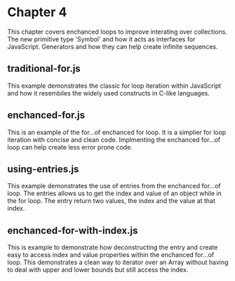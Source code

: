 # Chapter 4
This chapter covers enchanced loops to improve interating over collections. The new primitive type 'Symbol' and how it acts as interfaces for JavaScript. Generators and how they can help create infinite sequences.

## traditional-for.js
This example demonstrates the classic for loop iteration within JavaScript and how it resembiles the widely used constructs in C-like languages.

## enchanced-for.js
This is an example of the for...of enchanced for loop. It is a simplier for loop iteration with concise and clean code. Implmenting the enchanced for...of loop can help create less error prone code.

## using-entries.js
This example demonstrates the use of entries from the enchanced for...of loop. The entries allows us to get the index and value of an object while in the for loop. The entry return two values, the index and the value at that index.

## enchanced-for-with-index.js
This is example to demonstrate how deconstructing the entry and create easy to access index and value properties within the enchanced for...of loop. This demonstrates a clean way to iterator over an Array without having to deal with upper and lower bounds but still access the index.